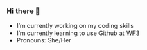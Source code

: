 ### Hi there 👋
* I’m currently working on my coding skills
* I’m currently learning to use Github at [WF3](https://www.wf3.fr/)
* Pronouns: She/Her
<!--
**lcgonline/lcgonline** is a ✨ _special_ ✨ repository because its `README.md` (this file) appears on your GitHub profile.

Here are some ideas to get you started:

- 🔭 I’m currently working on my coding skills
- 🌱 I’m currently learning to use Github at [WF3](https://www.wf3.fr/)
- 😄 Pronouns: She/Her
-->
